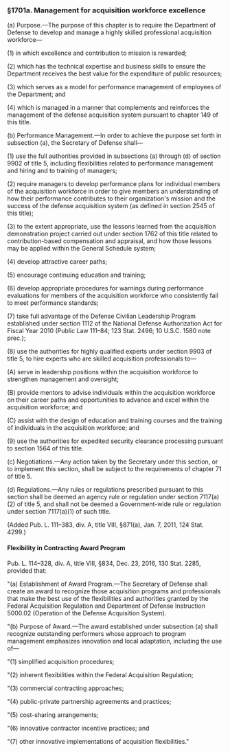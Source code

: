 ### §1701a. Management for acquisition workforce excellence ###

(a) Purpose.—The purpose of this chapter is to require the Department of Defense to develop and manage a highly skilled professional acquisition workforce—

(1) in which excellence and contribution to mission is rewarded;

(2) which has the technical expertise and business skills to ensure the Department receives the best value for the expenditure of public resources;

(3) which serves as a model for performance management of employees of the Department; and

(4) which is managed in a manner that complements and reinforces the management of the defense acquisition system pursuant to chapter 149 of this title.

(b) Performance Management.—In order to achieve the purpose set forth in subsection (a), the Secretary of Defense shall—

(1) use the full authorities provided in subsections (a) through (d) of section 9902 of title 5, including flexibilities related to performance management and hiring and to training of managers;

(2) require managers to develop performance plans for individual members of the acquisition workforce in order to give members an understanding of how their performance contributes to their organization's mission and the success of the defense acquisition system (as defined in section 2545 of this title);

(3) to the extent appropriate, use the lessons learned from the acquisition demonstration project carried out under section 1762 of this title related to contribution-based compensation and appraisal, and how those lessons may be applied within the General Schedule system;

(4) develop attractive career paths;

(5) encourage continuing education and training;

(6) develop appropriate procedures for warnings during performance evaluations for members of the acquisition workforce who consistently fail to meet performance standards;

(7) take full advantage of the Defense Civilian Leadership Program established under section 1112 of the National Defense Authorization Act for Fiscal Year 2010 (Public Law 111–84; 123 Stat. 2496; 10 U.S.C. 1580 note prec.);

(8) use the authorities for highly qualified experts under section 9903 of title 5, to hire experts who are skilled acquisition professionals to—

(A) serve in leadership positions within the acquisition workforce to strengthen management and oversight;

(B) provide mentors to advise individuals within the acquisition workforce on their career paths and opportunities to advance and excel within the acquisition workforce; and

(C) assist with the design of education and training courses and the training of individuals in the acquisition workforce; and

(9) use the authorities for expedited security clearance processing pursuant to section 1564 of this title.

(c) Negotiations.—Any action taken by the Secretary under this section, or to implement this section, shall be subject to the requirements of chapter 71 of title 5.

(d) Regulations.—Any rules or regulations prescribed pursuant to this section shall be deemed an agency rule or regulation under section 7117(a)(2) of title 5, and shall not be deemed a Government-wide rule or regulation under section 7117(a)(1) of such title.

(Added Pub. L. 111–383, div. A, title VIII, §871(a), Jan. 7, 2011, 124 Stat. 4299.)

#### Flexibility in Contracting Award Program ####

Pub. L. 114–328, div. A, title VIII, §834, Dec. 23, 2016, 130 Stat. 2285, provided that:

"(a) Establishment of Award Program.—The Secretary of Defense shall create an award to recognize those acquisition programs and professionals that make the best use of the flexibilities and authorities granted by the Federal Acquisition Regulation and Department of Defense Instruction 5000.02 (Operation of the Defense Acquisition System).

"(b) Purpose of Award.—The award established under subsection (a) shall recognize outstanding performers whose approach to program management emphasizes innovation and local adaptation, including the use of—

"(1) simplified acquisition procedures;

"(2) inherent flexibilities within the Federal Acquisition Regulation;

"(3) commercial contracting approaches;

"(4) public-private partnership agreements and practices;

"(5) cost-sharing arrangements;

"(6) innovative contractor incentive practices; and

"(7) other innovative implementations of acquisition flexibilities."